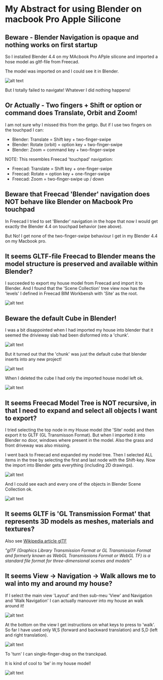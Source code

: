 # My Abstract for using Blender on macbook Pro Apple Silicone

## Beware - Blender Navigation is opaque and nothing works on first startup

So I installed Blender 4.4 on my MAcbook Pro APple silicone and imported a hose model as gltf-file from Freecad.

The model was imported on and I could see it in Blender.

![alt text](image.png)

But I totally failed to navigate! Whatever I did nothing happens!

## Or Actually - Two fingers + Shift or option or command does Translate, Orbit and Zoom!

I am not sure why I missed this from the getgo. But if I use two fingers on the touchpad I can:

* Blender: Translate = Shift key + two-finger-swipe
* Blender: Rotate (orbit) = option key + two-finger-swipe
* Blender: Zoom = command key + two-finger-swipe

NOTE: This resembles Freecad 'touchpad' navigation:

* Freecad: Translate = Shift key + one-finger-swipe
* Freecad: Rotate = option key + one-finger-swipe
* Freecad: Zoom = two-finger-swipe up / down

## Beware that Freecad 'Blender' navigation does NOT behave like Blender on Macbook Pro touchpad

In Freecad I tried to set 'Blender' navigation in the hope that now I would get exactly the Blender 4.4 on touchpad behavior (see above).

But No! I get none of the two-finger-swipe behaviour I get in my Blender 4.4 on my Macbook pro.

## It seems GLTF-file Freecad to Blender means the model structure is preserved and available within Blender?

I succeeded to export my house model from Freecad and import it to Blender. And I found that the 'Scene Collection' tree view now has the 'levels' I defined in Freecad BIM Workbensh with 'Site' as the root.

![alt text](image-1.png)

## Beware the default Cube in Blender!

I was a bit disappointed when I had imported my house into blender that it seemed the drivieway slab had been disformed into a 'chunk'.

![alt text](image-2.png)

But it turned out that the 'chunk' was just the default cube that blender inserts into any new project!

![alt text](image-3.png)

When I deleted the cube I had only the imported house model left ok.

![alt text](image-4.png)

## It seems Freecad Model Tree is NOT recursive, in that I need to expand and select all objects I want to export?

I tried selecting the top node in my House model (the 'Site' node) and then export it to GLTF (GL Transmisson Format). But when I imported it into Blender no door, windows where present in the model. Also the grass and front driveway was also missing.

I went back to Freecad end expanded my model tree. Then I selected ALL items in the tree by selecting the first and last node with the Shift-key. Now the import into Blender gets everything (including 2D drawings).

![alt text](image-5.png)

And I could see each and every one of the objects in Blender Scene Collection ok.

![alt text](image-6.png)

## It seems GLTF is 'GL Transmission Format' that represents 3D models as meshes, materials and textures?

Also see [Wikipedia article glTF](https://en.wikipedia.org/wiki/GlTF)

*"glTF (Graphics Library Transmission Format or GL Transmission Format and formerly known as WebGL Transmissions Format or WebGL TF) is a standard file format for three-dimensional scenes and models"*

## It seems View -> Navigation -> Walk allows me to wal into my and around my house?

If I select the main view 'Layout' and then sub-meu 'View' and Navigation and 'Walk Navigation' I can actually manouver into my house an walk around it!

![alt text](image-7.png)

At the bottom on the view I get instructions on what keys to press to 'walk'. So far I have used only W,S (forward and backward translation) and S,D (left and right translation).

![alt text](image-8.png)

To 'turn' I can single-finger-drag on the tranckpad.

It is kind of cool to 'be' in my house model!

![alt text](image-9.png)